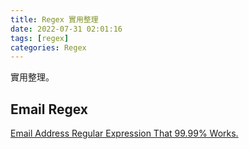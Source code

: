 ```yaml
---
title: Regex 實用整理
date: 2022-07-31 02:01:16
tags: [regex]
categories: Regex
---
```


實用整理。

<!--more-->

## Email Regex

[Email Address Regular Expression That 99.99% Works.](https://emailregex.com/)